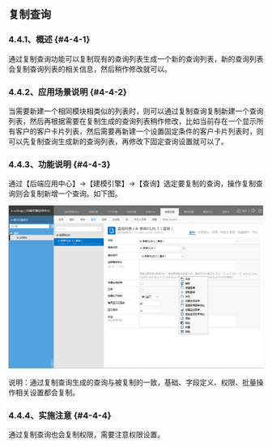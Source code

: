 ## 复制查询

### ****4.4.1、概述**** {#4-4-1}

通过复制查询功能可以复制现有的查询列表生成一个新的查询列表，新的查询列表会复制查询列表的相关信息，然后稍作修改就可以。

### ****4.4.2、应用场景说明**** {#4-4-2}

当需要新建一个相同模块相类似的列表时，则可以通过复制查询复制新建一个查询列表，然后再根据需要在复制生成的查询列表稍作修改，比如当前存在一个显示所有客户的客户卡片列表，然后需要再新建一个设置固定条件的客户卡片列表时，则可以先复制查询生成新的查询列表，再修改下固定查询设置就可以了。

### ****4.4.3、功能说明**** {#4-4-3}

通过【后端应用中心】→【建模引擎】→【查询】选定要复制的查询，操作复制查询则会复制新增一个查询。如下图。

![E:\重要文件备份\ecology正式系统知识树图片(余海群提供)\20042\images\5535](../assets/ezhong_yao_wen_jian_bei_4efd5c_ecology_zheng_shi_xi_tong_zhi_shi_shu_tu_724728_yu_hai_qun_ti_4f9b295c_2.png)

说明：通过复制查询生成的查询与被复制的一致，基础、字段定义、权限、批量操作相关设置都会复制。

### ****4.4.4、实施注意**** {#4-4-4}

通过复制查询也会复制权限，需要注意权限设置。